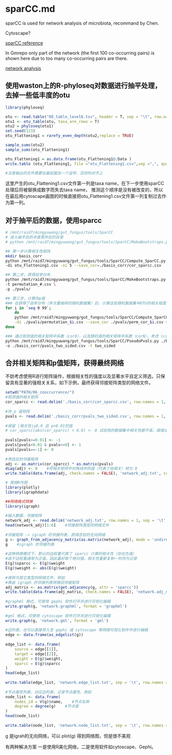 # sparCC.md
sparCC is used for network analysis of microbiota, recommand by Chen.

Cytoscape?

[sparCC reference](https://blog.csdn.net/woodcorpse/article/details/106554536)

In Gmrepo only part of the network (the first 100 co-occurring pairs) is shown here due to too many co-occurring pairs are there.

[network analysis](https://mp.weixin.qq.com/s?__biz=MzIxNzc1Mzk3NQ%3D%3D&chksm=97f5b52fa0823c394ad8374eb3c2707e525eb4cd49dce028dcb131a7342171b592d2f8f19fb3&idx=1&lang=zh_CN&mid=2247484727&scene=21&sn=1014fd472ff6b0bb2ea9af9093c198d6&token=668390449#wechat_redirect)




## 使用waston上的R-phyloseq对数据进行抽平处理，去掉一些低丰度的otu
```R
library(phyloseq)

otu <- read.table("08_table_level6.tsv", header = T, sep = "\t", row.names = 1)
otu1 <- otu_table(otu, taxa_are_rows = T)
otu2 = phyloseq(otu1)
set.seed(123)
otu_Flattening1 = rarefy_even_depth(otu2,replace = TRUE)

sample_sums(otu2)
sample_sums(otu_Flattening1)

otu_Flattening1 = as.data.frame(otu_Flattening1@.Data )
write.table (otu_Flattening1, file ="otu_Flattening1.csv",sep =",", quote =FALSE)

#注意输出的文件需要在最前面加一个逗号，否则列对不上
```
这里产生的otu_Flattening1.csv文件第一列是taxa name，在下一步使用sparCC处理后将被替换成数字而失去taxa name， 推测这个顺序是没有被改变的，所以在最后用cytoscape画图的时候直接把otu_Flattening1.csv文件第一列复制过去作为第一列。

## 对于抽平后的数据，使用sparcc

```bash
# /mnt/raid7/mingyuwang/gut_fungus/tools/SparCC
# 进入抽平后的丰度表所在的目录
# python /mnt/raid7/mingyuwang/gut_fungus/tools/SparCC/MakeBootstraps.py -h

## 第一步计算相关性矩阵
mkdir basis_corr
python /mnt/raid7/mingyuwang/gut_fungus/tools/SparCC/Compute_SparCC.py  -n Experiment_SparCC \
-di otu_Flattening1.csv -ni 5 --save_cor=./basis_corr/cor_sparcc.csv

## 第二步，获得自举分布
python /mnt/raid7/mingyuwang/gut_fungus/tools/SparCC/MakeBootstraps.py otu_Flattening1.csv \
-t permutation_#.csv \
-p ./pvals/

## 第三步，计算伪p值
### 在获得了自举分布（多次重抽样的随机数据集）后，计算这些随机数据集中OTU的相关程度，即获得随机值的相关矩阵。
for i in `seq 0 99`; 
    do 
    python /mnt/raid7/mingyuwang/gut_fungus/tools/SparCC/Compute_SparCC.py --name Experiment_PVals \
    -di ./pvals/permutation_$i.csv --save_cor ./pvals/perm_cor_$i.csv >> case_example.log; 
done

### 通过观测值的相关矩阵中系数（cor0），以及随机值的相关矩阵中系数（corN），考虑 |cor0|>|corN| 的频率，获得伪 p 值（我猜的应该是这样......）
python /mnt/raid7/mingyuwang/gut_fungus/tools/SparCC/PseudoPvals.py ./basis_corr/cor_sparcc.csv ./pvals/perm_cor_#.csv 100 \
-o ./basis_corr/pvals_two_sided.csv -t two_sided

```

## 合并相关矩阵和p值矩阵，获得最终网络
不妨考虑使用R进行矩阵操作，根据相关性的强度以及显著水平自定义筛选，只保留具有显著的强相关关系，如下示例，最终获得邻接矩阵类型的网络文件。
```R
setwd("PATH/06_cooccurrence/")
#观测值的相关矩阵
cor_sparcc <- read.delim('./basis_corr/cor_sparcc.csv', row.names = 1, sep = ',', check.names = FALSE)
 
#伪 p 值矩阵
pvals <- read.delim('./basis_corr/pvals_two_sided.csv', row.names = 1, sep = ',', check.names = FALSE)
 
#保留 |相关性|≥0.8 且 p<0.01的值
# cor_sparcc[abs(cor_sparcc) < 0.8] <- 0 试验用的数据集中相关性都不高，阈值设为0.3也没有显著相关性，这份数据包括两种表型的人群，相关性不高的原因？
 
pvals[pvals>=0.01] <- -1
pvals[pvals<0.01 & pvals>=0] <- 1
pvals[pvals==-1] <- 0
 
#筛选后的邻接矩阵
adj <- as.matrix(cor_sparcc) * as.matrix(pvals)
diag(adj) <- 0    #将相关矩阵中对角线中的值（代表了自相关）转为 0
write.table(data.frame(adj, check.names = FALSE), 'network_adj.txt', col.names = NA, sep = '\t', quote = FALSE)

```


```R
# 使用R作图
library(plotly)
library(igraphdata)

##网络格式转换
library(igraph)
 
#输入数据，邻接矩阵
network_adj <- read.delim('network_adj.txt', row.names = 1, sep = '\t', check.names = FALSE)
head(network_adj)[1:6]    #邻接矩阵类型的网络文件
 
#邻接矩阵 -> igraph 的邻接列表，获得含权的无向网络
g <- graph_from_adjacency_matrix(as.matrix(network_adj), mode = 'undirected', weighted = TRUE, diag = FALSE)
g    #igraph 的邻接列表
 
#这种转换模式下，默认的边权重代表了 sparcc 计算的相关性（存在负值）
#由于边权重通常为正值，因此最好取个绝对值，相关性重新复制一列作为记录
E(g)$sparcc <- E(g)$weight
E(g)$weight <- abs(E(g)$weight)
 
#再转为其它类型的网络文件，例如
#再由 igraph 的邻接列表转换回邻接矩阵
adj_matrix <- as.matrix(get.adjacency(g, attr = 'sparcc'))
write.table(data.frame(adj_matrix, check.names = FALSE), 'network.adj_matrix.txt', col.names = NA, sep = '\t', quote = FALSE)
 
#graphml 格式，可使用 gephi 软件打开并进行可视化编辑
write.graph(g, 'network.graphml', format = 'graphml')
 
#gml 格式，可使用 cytoscape 软件打开并进行可视化编辑
write.graph(g, 'network.gml', format = 'gml')
 
#边列表，也可以直接导入至 gephi 或 cytoscape 等网络可视化软件中进行编辑
edge <- data.frame(as_edgelist(g))
 
edge_list <- data.frame(
    source = edge[[1]],
    target = edge[[2]],
    weight = E(g)$weight,
    sparcc = E(g)$sparcc
)
head(edge_list)
 
write.table(edge_list, 'network.edge_list.txt', sep = '\t', row.names = FALSE, quote = FALSE)
 
#节点属性列表，对应边列表，记录节点属性，例如
node_list <- data.frame(
    nodes_id = V(g)$name,    #节点名称
    degree = degree(g)    #节点度
)
head(node_list)
 
write.table(node_list, 'network.node_list.txt', sep = '\t', row.names = FALSE, quote = FALSE)

```

g 是igrah的无向网络，可以 plot(g) 得到网络图，但是很不美观

有两种解决方案
一是使用R美化网络，二是使用软件如cytoscape、Gephi。

```R


```